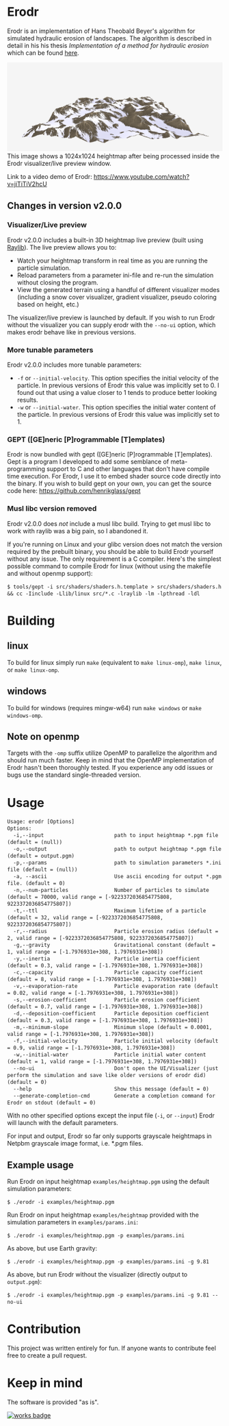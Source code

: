 # Erodr
Erodr is an implementation of Hans Theobald Beyer's algorithm for simulated hydraulic erosion of landscapes. The algorithm is described in detail in his his thesis *Implementation of a method for hydraulic erosion* which can be found [here](https://ardordeosis.github.io/implementation-of-a-method-for-hydraulic-erosion/thesis-beyer.pdf).

![erodr.png](https://github.com/henrikglass/erodr/blob/visualizer/examples/erodr.png?raw=true)
This image shows a 1024x1024 heightmap after being processed inside the Erodr visualizer/live preview window.

Link to a video demo of Erodr: https://www.youtube.com/watch?v=jiTiTiV2hcU

## Changes in version v2.0.0
### Visualizer/Live preview
Erodr v2.0.0 includes a built-in 3D heightmap live preview (built using [Raylib](https://www.raylib.com/)). The live preview allows you to:

- Watch your heightmap transform in real time as you are running the particle simulation.
- Reload parameters from a parameter ini-file and re-run the simulation without closing the program.
- View the generated terrain using a handful of different visualizer modes (including a snow cover visualizer, gradient visualizer, pseudo coloring based on height, etc.)

The visualizer/live preview is launched by default. If you wish to run Erodr without the visualizer you can supply erodr with the `--no-ui` option, which makes erodr behave like in previous versions.

### More tunable parameters
Erodr v2.0.0 includes more tunable parameters:

- `-f` or `--initial-velocity`. This option specifies the initial velocity of the particle. In previous versions of Erodr this value was implicitly set to 0. I found out that using a value closer to 1 tends to produce better looking results.
- `-w` or `--initial-water`. This option specifies the initial water content of the particle. In previous versions of Erodr this value was implicitly set to 1.

### GEPT ([GE]neric [P]rogrammable [T]emplates)
Erodr is now bundled with gept ([GE]neric [P]rogrammable [T]emplates). Gept is a program I developed to add some semblance of meta-programming support to C and other languages that don't have compile time execution. For Erodr, I use it to embed shader source code directly into the binary. If you wish to build gept on your own, you can get the source code here: https://github.com/henrikglass/gept

### Musl libc version removed
Erodr v2.0.0 does *not* include a musl libc build. Trying to get musl libc to work with raylib was a big pain, so I abandoned it.

If you\'re running on Linux and your glibc version does not match the version required by the prebuilt binary, you should be able to build Erodr yourself without any issue. The only requirement is a C compiler. Here\'s the simplest possible command to compile Erodr for linux (without using the makefile and without openmp support):

```shell
$ tools/gept -i src/shaders/shaders.h.template > src/shaders/shaders.h && cc -Iinclude -Llib/linux src/*.c -lraylib -lm -lpthread -ldl
```

# Building

## linux
To build for linux simply run `make` (equivalent to `make linux-omp`), `make linux`, or `make linux-omp`.

## windows
To build for windows (requires mingw-w64) run `make windows` or `make windows-omp`.

## Note on openmp
Targets with the `-omp` suffix utilize OpenMP to parallelize the algorithm and should run much faster. Keep in mind that the OpenMP implementation of Erodr hasn't been thoroughly tested. If you experience any odd issues or bugs use the standard single-threaded version.

# Usage
```
Usage: erodr [Options]
Options:
  -i,--input                       path to input heightmap *.pgm file (default = (null))
  -o,--output                      path to output heightmap *.pgm file (default = output.pgm)
  -p,--params                      path to simulation parameters *.ini file (default = (null))
  -a, --ascii                      Use ascii encoding for output *.pgm file. (default = 0)
  -n,--num-particles               Number of particles to simulate (default = 70000, valid range = [-9223372036854775808, 9223372036854775807])
  -t,--ttl                         Maximum lifetime of a particle (default = 32, valid range = [-9223372036854775808, 9223372036854775807])
  -r,--radius                      Particle erosion radius (default = 2, valid range = [-9223372036854775808, 9223372036854775807])
  -g,--gravity                     Gravitational constant (default = 1, valid range = [-1.7976931e+308, 1.7976931e+308])
  -y,--inertia                     Particle inertia coefficient (default = 0.3, valid range = [-1.7976931e+308, 1.7976931e+308])
  -c,--capacity                    Particle capacity coefficient (default = 8, valid range = [-1.7976931e+308, 1.7976931e+308])
  -v,--evaporation-rate            Particle evaporation rate (default = 0.02, valid range = [-1.7976931e+308, 1.7976931e+308])
  -s,--erosion-coefficient         Particle erosion coefficient (default = 0.7, valid range = [-1.7976931e+308, 1.7976931e+308])
  -d,--deposition-coefficient      Particle deposition coefficient (default = 0.3, valid range = [-1.7976931e+308, 1.7976931e+308])
  -m,--minimum-slope               Minimum slope (default = 0.0001, valid range = [-1.7976931e+308, 1.7976931e+308])
  -f,--initial-velocity            Particle initial velocity (default = 0.9, valid range = [-1.7976931e+308, 1.7976931e+308])
  -w,--initial-water               Particle initial water content (default = 1, valid range = [-1.7976931e+308, 1.7976931e+308])
  --no-ui                          Don't open the UI/Visualizer (just perform the simulation and save like older versions of erodr did) (default = 0)
  --help                           Show this message (default = 0)
  --generate-completion-cmd        Generate a completion command for Erodr on stdout (default = 0)
```
With no other specified options except the input file (`-i`, or `--input`) Erodr will launch with the default parameters.

For input and output, Erodr so far only supports grayscale heightmaps in Netpbm grayscale image format, i.e. \*.pgm files. 

## Example usage
Run Erodr on input heightmap `examples/heightmap.pgm` using the default simulation parameters:
```
$ ./erodr -i examples/heightmap.pgm
```

Run Erodr on input heightmap `examples/heightmap` provided with the simulation parameters in `examples/params.ini`:
```
$ ./erodr -i examples/heightmap.pgm -p examples/params.ini
```

As above, but use Earth gravity:
```
$ ./erodr -i examples/heightmap.pgm -p examples/params.ini -g 9.81
```

As above, but run Erodr without the visualizer (directly output to `output.pgm`):
```
$ ./erodr -i examples/heightmap.pgm -p examples/params.ini -g 9.81 --no-ui
```

# Contribution
This project was written entirely for fun. If anyone wants to contribute feel free to create a pull request.

# Keep in mind
The software is provided "as is".

[![works badge](https://cdn.jsdelivr.net/gh/nikku/works-on-my-machine@v0.2.0/badge.svg)](https://github.com/nikku/works-on-my-machine)
